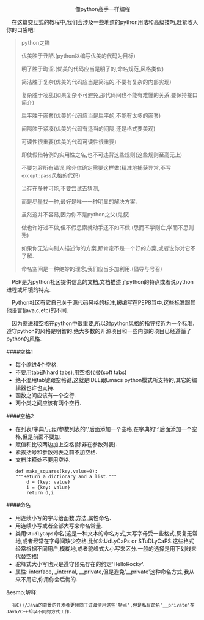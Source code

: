 <p align=center>像python高手一样编程</p>
&emsp;在这篇交互式的教程中,我们会涉及一些地道的python用法和高级技巧,赶紧收入你的口袋吧!


>python之禅
>
>优美胜于丑陋.(python以编写优美的代码为目标)
>
>明了胜于晦涩.(优美的代码应当是明了的,命名规范,风格类似)
>
>简洁胜于复杂(优美的代码应当是简洁的,不要有复杂的内部实现)
>
>复杂胜于凌乱(如果复杂不可避免,那代码间也不能有难懂的关系,要保持接口简介)
>
>扁平胜于嵌套(优美的代码应当是扁平的,不能有太多的嵌套)
>
>间隔胜于紧凑(优美的代码有适当的间隔,还是格式要美观)
>
>可读性很重要(优美的代码可读性很重要)
>
>即使假借特例的实用性之名,也不可违背这些规则(这些规则至高无上)
>
>不要包容所有错误,除非你确定需要这样做(精准地捕获异常,不写`except:pass`风格的代码)
>
>当存在多种可能,不要尝试去猜测,
>
>而是尽量找一种,最好是唯一一种明显的解决方案.
>
>虽然这并不容易,因为你不是python之父(鬼叔)
>
>做也许好过不做,但不假思索就动手还不如不做.(思而不学则亡,学而不思则殆)
>
>如果你无法向别人描述你的方案,那肯定不是一个好的方案,或者说你对它不了解.
>
>命名空间是一种绝妙的理念,我们应当多加利用.(倡导与号召)


&emsp;PEP是为python社区提供信息的文档,文档描述了python的特点或者说python进程或环境的特点.

&emsp;Python社区有它自己关于源代码风格的标准,被编写在PEP8当中.这些标准跟其他语言(java,c,etc)的不同.

&emsp;因为缩进和空格在python中很重要,所以对python风格的指导接近为一个标准.遵守python的风格是明智的.绝大多数的开源项目和一些内部的项目已经遵循了python的风格.

####空格1

 * 每个缩进4个空格.
 * 不要用tab键(hard tabs),用空格代替(soft tabs)
 * 绝不混用tab键跟空格键,这就是IDLE跟Emacs python模式所支持的,其它的编辑器也许也支持.
 * 函数之间应该有一个空行.
 * 两个类之间应该有两个空行.

####空格2

 * 在列表/字典/元组/参数列表的','后面添加一个空格,在字典的':'后面添加一个空格,但是前面不要加.
 * 赋值和比较两边加上空格(除非在参数列表).
 * 紧挨括号和参数列表之前不加空格.
 * 文档注释处不要用空格.
   ```
   def make_squares(key,value=0):
   """Return a dictionary and a list."""
       d = {key: value}
       i = {key: value}
       return d,i
   ```

####命名

 * 用连续小写的字母给函数,方法,属性命名.
 * 用连续小写或者全部大写来命名常量.
 * 类用`StudlyCaps`命名(这是一种文本的命名方式,大写字母受一些格式,反复无常地,或者经常在字母间缺少空格,比如StUdLyCaPs or STuDLyCaPS.这些格式经常根据不同用户,模糊地,或者驼峰式大小写来区分.一般的选择是用下划线来代替空格)
 * 驼峰式大小写也只是遵守预先存在的约定'HelloRocky'. 
 * 属性: interface, _internal, __private,但是避免'__private'这种命名方式,我从来不用它,你用你会后悔的.

&esmp;解释:

```
  有C++/Java的背景的开发者更倾向于过渡使用这些'特点',但是私有命名'__private'在Java/C++却以不同的方式工作.   
